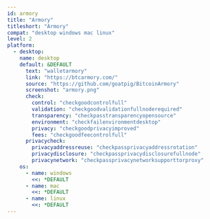 ```yaml
---
id: armory
title: "Armory"
titleshort: "Armory"
compat: "desktop windows mac linux"
level: 2
platform:
  - desktop:
    name: desktop
    default: &DEFAULT
      text: "walletarmory"
      link: "https://btcarmory.com/"
      source: "https://github.com/goatpig/BitcoinArmory"
      screenshot: "armory.png"
      check:
        control: "checkgoodcontrolfull"
        validation: "checkgoodvalidationfullnoderequired"
        transparency: "checkpasstransparencyopensource"
        environment: "checkfailenvironmentdesktop"
        privacy: "checkgoodprivacyimproved"
        fees: "checkgoodfeecontrolfull"
      privacycheck:
        privacyaddressreuse: "checkpassprivacyaddressrotation"
        privacydisclosure: "checkpassprivacydisclosurefullnode"
        privacynetwork: "checkpassprivacynetworksupporttorproxy"
    os:
      - name: windows
        <<: *DEFAULT
      - name: mac
        <<: *DEFAULT
      - name: linux
        <<: *DEFAULT
---
```

